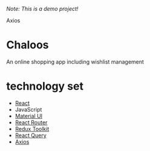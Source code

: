 _Note: This is a demo project!_



Axios
# Chaloos
An online shopping app including wishlist management

# technology set
- [React](https://react.dev/)
- JavaScript
- [Material UI](https://mui.com/)
- [React Router](https://reactrouter.com/en/main)
- [Redux Toolkit](https://redux-toolkit.js.org/)
- [React Query](https://tanstack.com/query/v3/)
- [Axios](https://github.com/axios/axios)